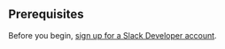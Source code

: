 ## Prerequisites

Before you begin, [sign up for a Slack Developer account](https://slack.com/signin).
